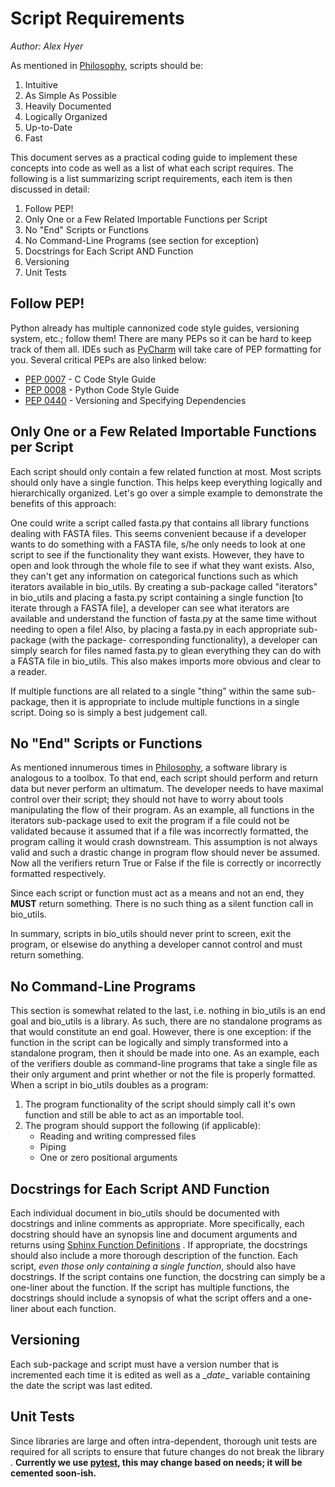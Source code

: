 Script Requirements
===================

*Author: Alex Hyer*

As mentioned in [Philosophy](Philosophy.md), scripts should be:

1. Intuitive
2. As Simple As Possible
3. Heavily Documented
4. Logically Organized
5. Up-to-Date
6. Fast

This document serves as a practical coding guide to implement these concepts
into code as well as a list of what each script requires. The following is a
list summarizing script requirements, each item is then discussed in detail:

1. Follow PEP!
2. Only One or a Few Related Importable Functions per Script
3. No "End" Scripts or Functions
4. No Command-Line Programs (see section for exception)
5. Docstrings for Each Script AND Function
6. Versioning
7. Unit Tests

Follow PEP!
-----------

Python already has multiple cannonized code style guides, versioning system,
etc.; follow them! There are many PEPs so it can be hard to keep track of them
all. IDEs such as [PyCharm](https://www.jetbrains.com/pycharm/) will take care
of PEP formatting for you. Several critical PEPs are also linked below:

* [PEP 0007](https://www.python.org/dev/peps/pep-0007/) - C Code Style Guide
* [PEP 0008](https://www.python.org/dev/peps/pep-0008/) - Python Code Style
Guide
* [PEP 0440](https://www.python.org/dev/peps/pep-0440/) - Versioning and
Specifying Dependencies

Only One or a Few Related Importable Functions per Script
---------------------------------------------------------

Each script should only contain a few related function at most. Most scripts
should only have a single function. This helps keep everything logically and
hierarchically organized. Let's go over a simple example to demonstrate the
benefits of this approach:

One could write a script called fasta.py that contains all library functions
dealing with FASTA files. This seems convenient because if a developer wants
to do something with a FASTA file, s/he only needs to look at one script to see
if the functionality they want exists. However, they have to open and look
through the whole file to see if what they want exists. Also, they can't get
any information on categorical functions such as which iterators available in
bio_utils. By creating a sub-package called "iterators" in bio_utils and
placing a fasta.py script containing a single function [to iterate through
a FASTA file], a developer can see what iterators are available and understand
the function of fasta.py at the same time without needing to open a file! Also,
by placing a fasta.py in each appropriate sub-package (with the package-
corresponding functionality), a developer can simply search for files named
fasta.py to glean everything they can do with a FASTA file in bio_utils.
This also makes imports more obvious and clear to a reader.

If multiple functions are all related to a single "thing" within the same
sub-package, then it is appropriate to include multiple functions in a single
script. Doing so is simply a best judgement call.

No "End" Scripts or Functions
-----------------------------

As mentioned innumerous times in [Philosophy](Philosophy.md), a software
library is analogous to a toolbox. To that end, each script should perform
and return data but never perform an ultimatum. The developer needs to have
maximal control over their script; they should not have to worry about tools
manipulating the flow of their program. As an example, all functions in the
iterators sub-package used to exit the program if a file could not be
validated because it assumed that if a file was incorrectly formatted, the
program calling it would crash downstream. This assumption is not always valid
and such a drastic change in program flow should never be assumed. Now all the
verifiers return True or False if the file is correctly or incorrectly
formatted respectively.

Since each script or function must act as a means and not an end, they **MUST**
return something. There is no such thing as a silent function call in
bio_utils.

In summary, scripts in bio_utils should never print to screen, exit the
program, or elsewise do anything a developer cannot control and must return
something.

No Command-Line Programs
------------------------

This section is somewhat related to the last, i.e. nothing in bio_utils is an
end goal and bio_utils is a library. As such, there are no standalone programs
as that would constitute an end goal. However, there is one exception: if the
function in the script can be logically and simply transformed into a
standalone program, then it should be made into one. As an example, each of the
verifiers double as command-line programs that take a single file as their only
argument and print whether or not the file is properly formatted. When a script
in bio_utils doubles as a program:

1. The program functionality of the script should simply call it's own function
and still be able to act as an importable tool.
2. The program should support the following (if applicable):
    * Reading and writing compressed files
    * Piping
    * One or zero positional arguments

Docstrings for Each Script AND Function
---------------------------------------

Each individual document in bio_utils should be documented with docstrings and
inline comments as appropriate. More specifically, each docstring should have
an synopsis line and document arguments and returns using
[Sphinx Function Definitions](https://pythonhosted.org/an_example_pypi_project/sphinx.html#function-definitions)
. If appropriate, the docstrings should also include a more thorough
description of the function. Each script, *even those only containing a single
function*, should also have docstrings. If the script contains one function,
the docstring can simply be a one-liner about the function. If the script has
multiple functions, the docstrings should include a synopsis of what the script
offers and a one-liner about each function.

Versioning
----------

Each sub-package and script must have a version number that is incremented
each time it is edited as well as a \__date__ variable containing the date the
script was last edited.

Unit Tests
----------

Since libraries are large and often intra-dependent, thorough unit tests are
required for all scripts to ensure that future changes do not break the library
. **Currently we use [pytest](http://pytest.org/latest/), this may change based
on needs; it will be cemented soon-ish.**